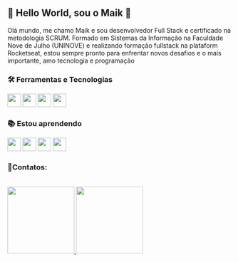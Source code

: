 ## 🚀 Hello World, sou o Maik 👋

Olá mundo, me chamo Maik e sou desenvolvedor Full Stack e certificado na metodologia SCRUM. Formado em Sistemas da Informação na Faculdade Nove de Julho (UNINOVE) e realizando formação fullstack na plataform Rocketseat, estou sempre pronto para enfrentar novos desafios e o mais importante, amo tecnologia e programação

### 🛠️ Ferramentas e Tecnologias

<div>
<img src="https://cdn.jsdelivr.net/gh/devicons/devicon/icons/html5/html5-plain-wordmark.svg" width="30" height="30"/>
<img src="https://cdn.jsdelivr.net/gh/devicons/devicon/icons/css3/css3-plain-wordmark.svg" width="30" height="30"/>
<img src="https://cdn.jsdelivr.net/gh/devicons/devicon/icons/javascript/javascript-plain.svg" width="30" height="30"/>
<img src="https://cdn.jsdelivr.net/gh/devicons/devicon/icons/nodejs/nodejs-original.svg" width="30" height="30"/>
</div>

### 📚 Estou aprendendo

<div>
<img src="https://cdn.jsdelivr.net/gh/devicons/devicon/icons/html5/html5-plain-wordmark.svg" width="30" height="30"/>
<img src="https://cdn.jsdelivr.net/gh/devicons/devicon/icons/css3/css3-plain-wordmark.svg" width="30" height="30"/>
<img src="https://cdn.jsdelivr.net/gh/devicons/devicon/icons/javascript/javascript-plain.svg" width="30" height="30"/>
<img src="https://cdn.jsdelivr.net/gh/devicons/devicon/icons/nodejs/nodejs-original.svg" width="30" height="30"/>
</div>  

### 👤Contatos:

<div>

</div>         
<br> 
<div>
<a href="https://github.com/maikkiamz">
<img height="150em" src="https://github-readme-stats.vercel.app/api/top-langs/?username=maikkiamz&layout=compact&langs_count=7&theme=dracula"/>
<img height="150em" src="https://github-readme-stats.vercel.app/api?username=maikkiamz&show_icons=true&theme=dracula&include_all_commits=true&count_private=true"/>
</div>
